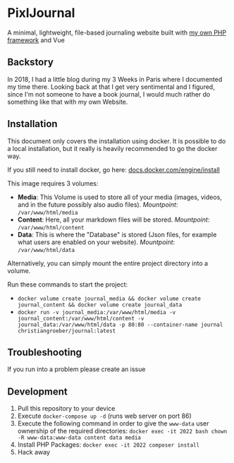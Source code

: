 # PixlJournal
A minimal, lightweight, file-based journaling website built with [my own PHP framework](https://github.com/christiangroeber/Nacho) and Vue

## Backstory
In 2018, I had a little blog during my 3 Weeks in Paris where I documented my time there. 
Looking back at that I get very sentimental and I figured, since I'm not someone to have a book journal, I would much rather do something like that with my own Website.

## Installation
This document only covers the installation using docker. It is possible to do a local installation, but it really is heavily recommended to go the docker way.

If you still need to install docker, go here: [docs.docker.com/engine/install](https://docs.docker.com/engine/install/)

This image requires 3 volumes:
- **Media**: This Volume is used to store all of your media (images, videos, and in the future possibly also audio files). *Mountpoint*: `/var/www/html/media`
- **Content**: Here, all your markdown files will be stored. *Mountpoint*: `/var/www/html/content`
- **Data**: This is where the "Database" is stored (Json files, for example what users are enabled on your website). *Mountpoint*: `/var/www/html/data`

Alternatively, you can simply mount the entire project directory into a volume.

Run these commands to start the project:
- `docker volume create journal_media && docker volume create journal_content && docker volume create journal_data`
- `docker run -v journal_media:/var/www/html/media -v journal_content:/var/www/html/content -v journal_data:/var/www/html/data -p 80:80 --container-name journal christiangroeber/journal:latest`

## Troubleshooting
If you run into a problem please create an issue

## Development
1. Pull this repository to your device
2. Execute `docker-compose up -d` (runs web server on port 86)
3. Execute the following command in order to give the `www-data` user ownership of the required directories: `docker exec -it 2022 bash chown -R www-data:www-data content data media`
4. Install PHP Packages: `docker exec -it 2022 composer install`
5. Hack away